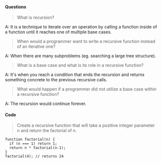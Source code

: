#### Questions

> What is recursion?

A: It is a technique to iterate over an operation by calling a function inside of a
function until it reaches one of multiple base cases.

> When would a programmer want to write a recursive function instead of an iterative one?

A: When there are many subproblems (eg. searching a large tree structure).

> What is a base case and what is its role in a recursive function?

A: It's when you reach a condition that ends the recursion and returns something concrete
to the previous recursive calls.

> What would happen if a programmer did not utilize a base case within a recursive function?

A: The recursion would continue forever.

#### Code

> Create a recursive function that will take a positive integer parameter n and return the factorial of n.

````JS
function factorial(n) {
  if (n === 1) return 1;
  return n * factorial(n-1);
}
factorial(4); // returns 24
````
